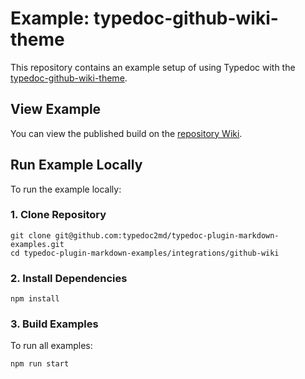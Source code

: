 # Example: typedoc-github-wiki-theme

This repository contains an example setup of using Typedoc with the [typedoc-github-wiki-theme](https://typedoc-plugin-markdown.org/plugins/github-wiki).

## View Example

You can view the published build on the [repository Wiki](https://github.com/typedoc2md/typedoc-plugin-markdown-examples/wiki).

## Run Example Locally

To run the example locally:

### 1. Clone Repository

```shell
git clone git@github.com:typedoc2md/typedoc-plugin-markdown-examples.git
cd typedoc-plugin-markdown-examples/integrations/github-wiki
```

### 2. Install Dependencies

```shell
npm install
```

### 3. Build Examples

To run all examples:

```shell
npm run start
```
